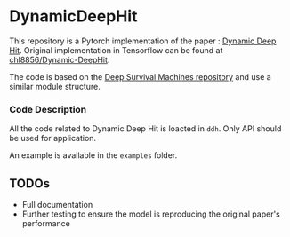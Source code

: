 # DynamicDeepHit
This repository is a Pytorch implementation of the paper :  [Dynamic Deep Hit](https://ieeexplore.ieee.org/document/8681104). Original implementation in Tensorflow can be found at [chl8856/Dynamic-DeepHit](https://github.com/chl8856/Dynamic-DeepHit).


The code is based on the [Deep Survival Machines repository](https://github.com/autonlab/DeepSurvivalMachines) and use a similar module structure.


### Code Description
All the code related to Dynamic Deep Hit is loacted in `ddh`. Only API should be used for application.

An example is available in the `examples` folder.

## TODOs
- Full documentation
- Further testing to ensure the model is reproducing the original paper's performance
